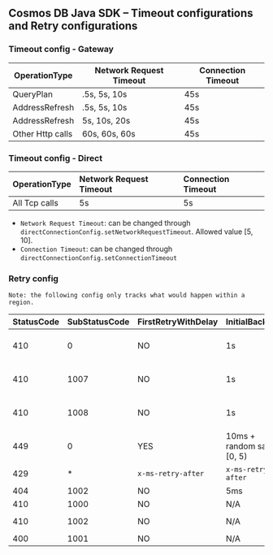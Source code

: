 ## Cosmos DB Java SDK – Timeout configurations and Retry configurations

### Timeout config - Gateway

| OperationType      | Network Request Timeout | Connection Timeout |
| -----------------  |------------------------ |------------------- |
| QueryPlan          | .5s, 5s, 10s            | 45s                |
| AddressRefresh     | .5s, 5s, 10s            | 45s                |
| AddressRefresh     | 5s, 10s, 20s            | 45s                |
| Other Http calls   | 60s, 60s, 60s           | 45s                |


### Timeout config - Direct
| OperationType      | Network Request Timeout | Connection Timeout |
| -----------------  |:----------------------- |:------------------ |
| All Tcp calls      | 5s                      | 5s                 |

- `Network Request Timeout`: can be changed through `directConnectionConfig.setNetworkRequestTimeout`. Allowed value [5, 10].
- `Connection Timeout`: can be changed through `directConnectionConfig.setConnectionTimeout`


### Retry config
`Note: the following config only tracks what would happen within a region.`

| StatusCode      | SubStatusCode | FirstRetryWithDelay | InitialBackoff               | MaxBackoff  | BackoffStrategy  | MaxRetryAttempts   | MaxRetryTimeout                         | Other notes                                   |
|-----------------| ---------------|--------------------| ---------------------------- | ----------- | ---------------- | ------------------ | --------------------------------------- | --------------------------------------------- |
| 410             | 0              | NO                 | 1s                           | 15s         | Exponential      | N/A                | 60s - Strong/Bounded, 30s - Others      |                                               |
| 410             | 1007           | NO                 | 1s                           | 15s         | Exponential      | N/A                | 60s - Strong/Bounded, 30s - Others      |                                               |
| 410             | 1008           | NO                 | 1s                           | 15s         | Exponential      | N/A                | 60s - Strong/Bounded, 30s - Others      |                                               |
| 449             | 0              | YES                | 10ms + random salt [0, 5)    | 1s          | Exponential      | N/A                | 60s - Strong/Bounded, 30s - Others      |                                               |
| 429             | *              | `x-ms-retry-after` | `x-ms-retry-after`           | 5s          | N/A              | 9 (by default)     | 30s (by default)                        | Configurable through `ThrottlingRetryOption`  |
| 404             | 1002           | NO                 | 5ms                          | 50ms        | Exponential      | N/A                | 5s                                      |                                               |
| 410             | 1000           | NO                 | N/A                          | N/A         | N/A              | 1                  | N/A                                     |                                               |
| 410             | 1002           | NO                 | N/A                          | N/A         | N/A              | 1                  | N/A                                     | Only applies to `Query`, `ChangeFeed`         |
| 400             | 1001           | NO                 | N/A                          | N/A         | N/A              | 1                  | N/A                                     |                                               |
